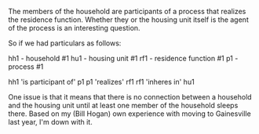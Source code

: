 The members of the household are participants of a process that realizes the residence function.  Whether they or the housing unit itself is the agent of the process is an interesting question.

So if we had particulars as follows:

hh1 - household #1
hu1 - housing unit #1
rf1 - residence function #1
p1 - process #1

hh1 'is participant of'  p1
p1  'realizes'     rf1
rf1 'inheres in'   hu1

One issue is that it means that there is no connection between a household and the housing unit until at least one member of the household sleeps there.  Based on my (Bill Hogan) own experience with moving to Gainesville last year, I'm down with it.